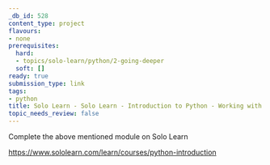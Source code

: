 ```yaml
---
_db_id: 528
content_type: project
flavours:
- none
prerequisites:
  hard:
  - topics/solo-learn/python/2-going-deeper
  soft: []
ready: true
submission_type: link
tags:
- python
title: Solo Learn - Solo Learn - Introduction to Python - Working with Data
topic_needs_review: false
---
```


Complete the above mentioned module on Solo Learn

https://www.sololearn.com/learn/courses/python-introduction
